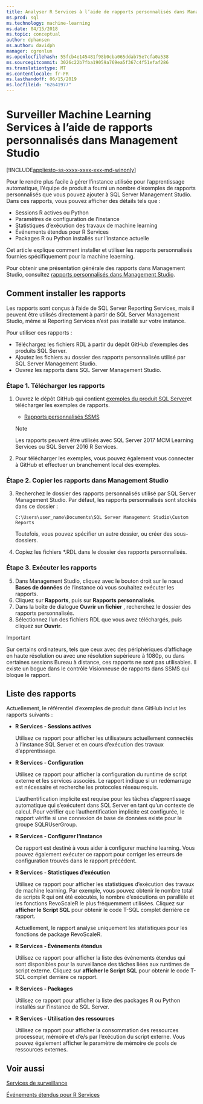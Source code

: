 ```yaml
---
title: Analyser R Services à l’aide de rapports personnalisés dans Management Studio - SQL Server Machine Learning Services
ms.prod: sql
ms.technology: machine-learning
ms.date: 04/15/2018
ms.topic: conceptual
author: dphansen
ms.author: davidph
manager: cgronlun
ms.openlocfilehash: 55fcb4e145481f98b0cba065ddab75e7cfa0a538
ms.sourcegitcommit: 3026c22b7fba19059a769ea5f367c4f51efaf286
ms.translationtype: MT
ms.contentlocale: fr-FR
ms.lasthandoff: 06/15/2019
ms.locfileid: "62641977"
---
```

# <a name="monitor-machine-learning-services-using-custom-reports-in-management-studio"></a>Surveiller Machine Learning Services à l’aide de rapports personnalisés dans Management Studio
[!INCLUDE[appliesto-ss-xxxx-xxxx-xxx-md-winonly](../../includes/appliesto-ss-xxxx-xxxx-xxx-md-winonly.md)]

Pour le rendre plus facile à gérer l’instance utilisée pour l’apprentissage automatique, l’équipe de produit a fourni un nombre d’exemples de rapports personnalisés que vous pouvez ajouter à SQL Server Management Studio. Dans ces rapports, vous pouvez afficher des détails tels que :

- Sessions R actives ou Python
- Paramètres de configuration de l’instance
- Statistiques d’exécution des travaux de machine learning
- Événements étendus pour R Services
- Packages R ou Python installés sur l’instance actuelle

Cet article explique comment installer et utiliser les rapports personnalisés fournies spécifiquement pour la machine leaerning. 

Pour obtenir une présentation générale des rapports dans Management Studio, consultez [rapports personnalisés dans Management Studio](../../ssms/object/custom-reports-in-management-studio.md).

## <a name="how-to-install-the-reports"></a>Comment installer les rapports

Les rapports sont conçus à l’aide de SQL Server Reporting Services, mais il peuvent être utilisés directement à partir de SQL Server Management Studio, même si Reporting Services n’est pas installé sur votre instance. 

Pour utiliser ces rapports :

* Téléchargez les fichiers RDL à partir du dépôt GitHub d’exemples des produits SQL Server.
* Ajoutez les fichiers au dossier des rapports personnalisés utilisé par SQL Server Management Studio.
* Ouvrez les rapports dans SQL Server Management Studio.


### <a name="step-1-download-the-reports"></a>Étape 1. Télécharger les rapports

1. Ouvrez le dépôt GitHub qui contient [exemples du produit SQL Server](https://github.com/Microsoft/sql-server-samples)et télécharger les exemples de rapports. 

    + [Rapports personnalisés SSMS](https://github.com/Microsoft/sql-server-samples/tree/master/samples/features/machine-learning-services/ssms-custom-reports)

    > [!NOTE]
    > Les rapports peuvent être utilisés avec SQL Server 2017 MCM Learning Services ou SQL Server 2016 R Services.

2. Pour télécharger les exemples, vous pouvez également vous connecter à GitHub et effectuer un branchement local des exemples. 

### <a name="step-2-copy-the-reports-to-management-studio"></a>Étape 2. Copier les rapports dans Management Studio

3. Recherchez le dossier des rapports personnalisés utilisé par SQL Server Management Studio. Par défaut, les rapports personnalisés sont stockés dans ce dossier :
    
   `C:\Users\user_name\Documents\SQL Server Management Studio\Custom Reports`

   Toutefois, vous pouvez spécifier un autre dossier, ou créer des sous-dossiers.

4. Copiez les fichiers *.RDL dans le dossier des rapports personnalisés.


### <a name="step-3-run-the-reports"></a>Étape 3. Exécuter les rapports

5. Dans Management Studio, cliquez avec le bouton droit sur le nœud **Bases de données** de l’instance où vous souhaitez exécuter les rapports.
6. Cliquez sur **Rapports**, puis sur **Rapports personnalisés**.
7. Dans la boîte de dialogue **Ouvrir un fichier** , recherchez le dossier des rapports personnalisés.
8. Sélectionnez l’un des fichiers RDL que vous avez téléchargés, puis cliquez sur **Ouvrir**.

> [!IMPORTANT]
> Sur certains ordinateurs, tels que ceux avec des périphériques d’affichage en haute résolution ou avec une résolution supérieure à 1080p, ou dans certaines sessions Bureau à distance, ces rapports ne sont pas utilisables. Il existe un bogue dans le contrôle Visionneuse de rapports dans SSMS qui bloque le rapport.

## <a name="report-list"></a>Liste des rapports

Actuellement, le référentiel d’exemples de produit dans GitHub inclut les rapports suivants :

+ **R Services - Sessions actives**

  Utilisez ce rapport pour afficher les utilisateurs actuellement connectés à l’instance SQL Server et en cours d’exécution des travaux d’apprentissage. 
  
+ **R Services - Configuration**

  Utilisez ce rapport pour afficher la configuration du runtime de script externe et les services associés. Le rapport indique si un redémarrage est nécessaire et recherche les protocoles réseau requis. 
  
  L’authentification implicite est requise pour les tâches d’apprentissage automatique qui s’exécutent dans SQL Server en tant qu’un contexte de calcul. Pour vérifier que l’authentification implicite est configurée, le rapport vérifie si une connexion de base de données existe pour le groupe SQLRUserGroup.

 + **R Services - Configurer l’instance** 

   Ce rapport est destiné à vous aider à configurer machine learning. Vous pouvez également exécuter ce rapport pour corriger les erreurs de configuration trouvés dans le rapport précédent.
 
+ **R Services - Statistiques d’exécution**

  Utilisez ce rapport pour afficher les statistiques d’exécution des travaux de machine learning. Par exemple, vous pouvez obtenir le nombre total de scripts R qui ont été exécutés, le nombre d’exécutions en parallèle et les fonctions RevoScaleR le plus fréquemment utilisées. Cliquez sur **afficher le Script SQL** pour obtenir le code T-SQL complet derrière ce rapport.

  Actuellement, le rapport analyse uniquement les statistiques pour les fonctions de package RevoScaleR.

+ **R Services - Événements étendus**

  Utilisez ce rapport pour afficher la liste des événements étendus qui sont disponibles pour la surveillance des tâches liées aux runtimes de script externe. Cliquez sur **afficher le Script SQL** pour obtenir le code T-SQL complet derrière ce rapport.

+ **R Services - Packages**

  Utilisez ce rapport pour afficher la liste des packages R ou Python installés sur l’instance de SQL Server.

+ **R Services - Utilisation des ressources**

  Utilisez ce rapport pour afficher la consommation des ressources processeur, mémoire et d’e/s par l’exécution du script externe. Vous pouvez également afficher le paramètre de mémoire de pools de ressources externes.

## <a name="see-also"></a>Voir aussi

[Services de surveillance](managing-and-monitoring-r-solutions.md)

[Événements étendus pour R Services](extended-events-for-sql-server-r-services.md)
